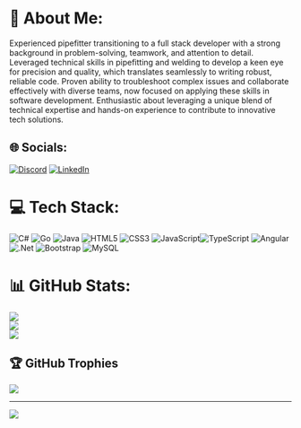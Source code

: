 # 💫 About Me:
 Experienced pipefitter transitioning to a full stack developer with a strong background in problem-solving, teamwork, and attention to detail. Leveraged technical skills in pipefitting and welding to develop a keen eye for precision and quality, which translates seamlessly to writing robust, reliable code. Proven ability to troubleshoot complex issues and collaborate effectively with diverse teams, now focused on applying these skills in software development. Enthusiastic about leveraging a unique blend of technical expertise and hands-on experience to contribute to innovative tech solutions.


## 🌐 Socials:
[![Discord](https://img.shields.io/badge/Discord-%237289DA.svg?logo=discord&logoColor=white)](https://discord.gg/Swizz#4614) [![LinkedIn](https://img.shields.io/badge/LinkedIn-%230077B5.svg?logo=linkedin&logoColor=white)](https://linkedin.com/in/dichellodev) 

# 💻 Tech Stack:
![C#](https://img.shields.io/badge/c%23-%23239120.svg?style=for-the-badge&logo=csharp&logoColor=white)  ![Go](https://img.shields.io/badge/go-%2300ADD8.svg?style=for-the-badge&logo=go&logoColor=white) ![Java](https://img.shields.io/badge/java-%23ED8B00.svg?style=for-the-badge&logo=openjdk&logoColor=white) ![HTML5](https://img.shields.io/badge/html5-%23E34F26.svg?style=for-the-badge&logo=html5&logoColor=white) ![CSS3](https://img.shields.io/badge/css3-%231572B6.svg?style=for-the-badge&logo=css3&logoColor=white) ![JavaScript](https://img.shields.io/badge/javascript-%23323330.svg?style=for-the-badge&logo=javascript&logoColor=%23F7DF1E)![TypeScript](https://img.shields.io/badge/typescript-%23007ACC.svg?style=for-the-badge&logo=typescript&logoColor=white) ![Angular](https://img.shields.io/badge/angular-%23DD0031.svg?style=for-the-badge&logo=angular&logoColor=white) ![.Net](https://img.shields.io/badge/.NET-5C2D91?style=for-the-badge&logo=.net&logoColor=white) ![Bootstrap](https://img.shields.io/badge/bootstrap-%238511FA.svg?style=for-the-badge&logo=bootstrap&logoColor=white) ![MySQL](https://img.shields.io/badge/mysql-4479A1.svg?style=for-the-badge&logo=mysql&logoColor=white)
# 📊 GitHub Stats:
![](https://github-readme-stats.vercel.app/api?username=SwizzleZticks&theme=dark&hide_border=false&include_all_commits=true&count_private=true)<br/>
![](https://github-readme-streak-stats.herokuapp.com/?user=SwizzleZticks&theme=dark&hide_border=false)<br/>
![](https://github-readme-stats.vercel.app/api/top-langs/?username=SwizzleZticks&theme=dark&hide_border=false&include_all_commits=true&count_private=true&layout=compact)

## 🏆 GitHub Trophies
![](https://github-profile-trophy.vercel.app/?username=SwizzleZticks&theme=radical&no-frame=false&no-bg=true&margin-w=4)

---
[![](https://visitcount.itsvg.in/api?id=SwizzleZticks&icon=0&color=0)](https://visitcount.itsvg.in)

<!-- Proudly created with GPRM ( https://gprm.itsvg.in ) -->
